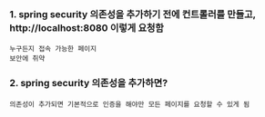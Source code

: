 ### 1. spring security 의존성을 추가하기 전에 컨트롤러를 만들고, http://localhost:8080 이렇게 요청함
    누구든지 접속 가능한 페이지
    보안에 취약
### 2. spring security 의존성을 추가하면?
    의존성이 추가되면 기본적으로 인증을 해야만 모든 페이지를 요청할 수 있게 됨